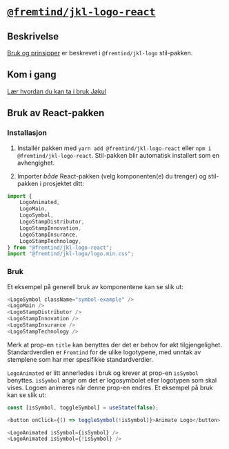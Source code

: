 # [`@fremtind/jkl-logo-react`](https://fremtind.github.io/jokul/components/logo/)

## Beskrivelse

[Bruk og prinsipper](https://fremtind.github.io/jokul/components/logo/) er beskrevet i `@fremtind/jkl-logo` stil-pakken.

## Kom i gang

[Lær hvordan du kan ta i bruk Jøkul](https://fremtind.github.io/jokul/developer/getting-started/)

## Bruk av React-pakken

### Installasjon

1. Installér pakken med `yarn add @fremtind/jkl-logo-react` eller `npm i @fremtind/jkl-logo-react`. Stil-pakken blir automatisk installert som en avhengighet.

2. Importer _både_ React-pakken (velg komponenten(e) du trenger) og stil-pakken i prosjektet ditt:

```js
import {
    LogoAnimated,
    LogoMain,
    LogoSymbol,
    LogoStampDistributor,
    LogoStampInnovation,
    LogoStampInsurance,
    LogoStampTechnology,
} from "@fremtind/jkl-logo-react";
import "@fremtind/jkl-logo/logo.min.css";
```

### Bruk

Et eksempel på generell bruk av komponentene kan se slik ut:

```js
<LogoSymbol className="symbol-example" />
<LogoMain />
<LogoStampDistributor />
<LogoStampInnovation />
<LogoStampInsurance />
<LogoStampTechnology />
```

Merk at prop-en `title` kan benyttes der det er behov for økt tilgjengelighet. Standardverdien er `Fremtind` for de ulike logotypene, med unntak av stemplene som har mer spesifikke standardverdier.

`LogoAnimated` er litt annerledes i bruk og krever at prop-en `isSymbol` benyttes. `isSymbol` angir om det er logosymbolet eller logotypen som skal vises. Logoen animeres når denne prop-en endres. Et eksempel på bruk kan se slik ut:

```js
const [isSymbol, toggleSymbol] = useState(false);

<button onClick={() => toggleSymbol(!isSymbol)}>Animate Logo</button>

<LogoAnimated isSymbol={isSymbol} />
<LogoAnimated isSymbol={!isSymbol} />
```
